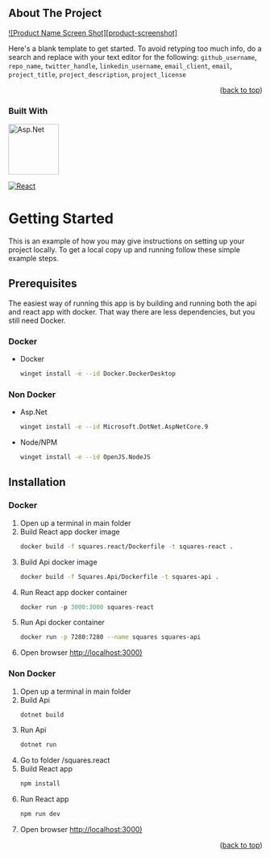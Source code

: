 <!-- ABOUT THE PROJECT -->
## About The Project

[![Product Name Screen Shot][product-screenshot]](https://example.com)

Here's a blank template to get started. To avoid retyping too much info, do a search and replace with your text editor for the following: `github_username`, `repo_name`, `twitter_handle`, `linkedin_username`, `email_client`, `email`, `project_title`, `project_description`, `project_license`

<p align="right">(<a href="#readme-top">back to top</a>)</p>



### Built With


<a href="https://learn.microsoft.com/en-us/dotnet/core/install/windows">
  <img width="100" height="100" alt="Asp.Net" src="https://github.com/user-attachments/assets/1161ed10-b863-4e42-a2d1-c3f758e118d3" />
<a/>

[![React][React.js]][React-url]

# Getting Started

This is an example of how you may give instructions on setting up your project locally.
To get a local copy up and running follow these simple example steps.

## Prerequisites

The easiest way of running this app is by building and running both the api and react app with docker.
That way there are less dependencies, but you still need Docker.

### Docker
* Docker
  ```sh
  winget install -e --id Docker.DockerDesktop
  ```
### Non Docker
* Asp.Net
  ```sh
  winget install -e --id Microsoft.DotNet.AspNetCore.9
  ```
* Node/NPM
  ```sh
  winget install -e --id OpenJS.NodeJS
  ```

## Installation

### Docker 
1. Open up a terminal in main folder
2. Build React app docker image
   ```sh
   docker build -f squares.react/Dockerfile -t squares-react .   
   ```
3. Build Api docker image
   ```sh
   docker build -f Squares.Api/Dockerfile -t squares-api .
   ```
4. Run React app docker container
   ```js
   docker run -p 3000:3000 squares-react
   ```
5. Run Api docker container
   ```sh
   docker run -p 7280:7280 --name squares squares-api  
   ```
6. Open browser [http://localhost:3000)](http://localhost:3000)

### Non Docker
1. Open up a terminal in main folder
2. Build Api 
   ```sh
   dotnet build   
   ```
3. Run Api
   ```sh
   dotnet run
   ```
4. Go to folder /squares.react
5. Build React app
   ```sh
   npm install
   ```
6. Run React app
   ```sh
   npm run dev
   ```
7. Open browser [http://localhost:3000)](http://localhost:3000)

<p align="right">(<a href="#readme-top">back to top</a>)</p>

<!-- MARKDOWN LINKS & IMAGES -->
<!-- https://www.markdownguide.org/basic-syntax/#reference-style-links -->

[React.js]: https://img.shields.io/badge/React-20232A?style=for-the-badge&logo=react&logoColor=61DAFB
[React-url]: https://reactjs.org/
[Asp.net]: https://www.pngmart.com/files/23/Net-Logo-PNG-Image.png
[Asp.net-url]: https://dotnet.microsoft.com/en-us/apps/aspnet
